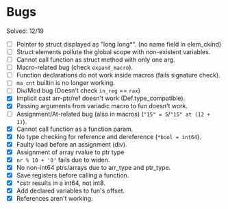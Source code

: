 # Bugs

Solved: 12/19

- [ ] Pointer to struct displayed as "long long*". (no name field in elem_ckind)
- [ ] Struct elements pollute the global scope with non-existent variables.
- [ ] Cannot call function as struct method with only one arg.
- [ ] Macro-related bug (check `expand_macro`).
- [ ] Function declarations do not work inside macros (fails signature check).
- [ ] `ma_cnt` builtin is no longer working.
- [ ] Div/Mod bug (Doesn't check `in_reg` == `rax`)
- [X] Implicit cast arr-ptr/ref doesn't work (Def.type_compatible).
- [X] Passing arguments from variadic macro to fun doesn't work.
- [ ] Assignment/At-related bug (also in macros) (`"15" = 5`/`"15" at (12 + 1)`).
- [X] Cannot call function as a function param.
- [X] No type checking for reference and dereference (`*bool = int64`).
- [X] Faulty load before an assignment (div).
- [X] Assignment of array rvalue to ptr type
- [X] `nr % 10 + '0'` fails due to widen.
- [X] No non-int64 ptrs/arrays due to arr_type and ptr_type.
- [X] Save registers before calling a function.
- [X] *cstr results in a int64, not int8.
- [X] Add declared variables to fun's offset.
- [X] References aren't working.
